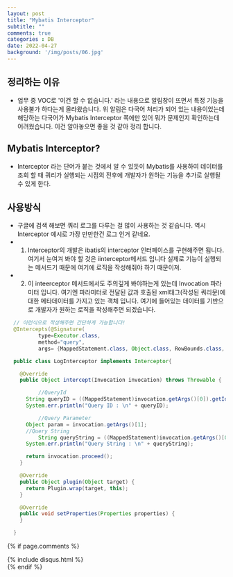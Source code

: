```yaml
---
layout: post
title: "Mybatis Interceptor"
subtitle: ""
comments: true
categories : DB
date: 2022-04-27
background: '/img/posts/06.jpg'
---
```


## 정리하는 이유
 * 업무 중 VOC로 '이건 할 수 없습니다.' 라는 내용으로 알림창이 뜨면서 특정 기능을 사용불가 하다는게 올라왔습니다. 위 알림은 다국어 처리가 되어 있는 내용이었는데 해당하는 다국어가 Mybatis Interceptor 쪽에만 있어 뭐가 문제인지 확인하는데 어려웠습니다. 이건 알아놓으면 좋을 것 같아 정리 합니다.

## Mybatis Interceptor?
 * Interceptor 라는 단어가 붙는 것에서 알 수 있듯이 Mybatis를 사용하여 데이터를 조회 할 때 쿼리가 실행되는 시점의 전후에 개발자가 원하는 기능을 추가로 실행될 수 있게 한다.

## 사용방식
 * 구글에 검색 해보면 쿼리 로그를 다루는 걸 많이 사용하는 것 같습니다. 역시 Interceptor 예시로 가장 만만한건 로그 인거 같네요.
 * 1. Interceptor의 개발은 ibatis의 interceptor 인터페이스를 구현해주면 됩니다. 여기서 눈여겨 봐야 할 것은 iinterceptor메서드 입니다 실제로 기능이 실행되는 메서드기 때문에 여기에 로직을 작성해줘야 하기 때문이져.
 * 2. 이 inteerceptor 메서드에서도 주의깊게 봐야하는게 있는데 Invocation 파라미터 입니다. 여기엔 파라미터로 전달된 값과 호출된 xml태그(작성된 쿼리문)에 대한 메타데이터를 가지고 있는 객체 입니다. 여기에 들어있는 데이터를 기반으로 개발자가 원하는 로직을 작성해주면 되겠습니다.
 
  ```java
    // 이런식으로 작성해주면 간단하게 가능합니다!
    @Intercepts(@Signature(
			type=Executor.class, 
			method="query", 
			args= {MappedStatement.class, Object.class, RowBounds.class, ResultHandler.class}))

    public class LogInterceptor implements Interceptor{

      @Override
      public Object intercept(Invocation invocation) throws Throwable {

            //QueryId
        String queryID = ((MappedStatement)invocation.getArgs()[0]).getId();
        System.err.println("Query ID : \n" + queryID);

            //Query Parameter
        Object param = invocation.getArgs()[1];
        //Query String
            String queryString = ((MappedStatement)invocation.getArgs()[0]).getBoundSql(param).getSql();
        System.err.println("Query String : \n" + queryString);

        return invocation.proceed();
      }

      @Override
      public Object plugin(Object target) {
        return Plugin.wrap(target, this);
      }

      @Override
      public void setProperties(Properties properties) {
      }

    }
  ```



{% if page.comments %}
<div id="post-disqus" class="container">
{% include disqus.html %}
</div>
{% endif %}
